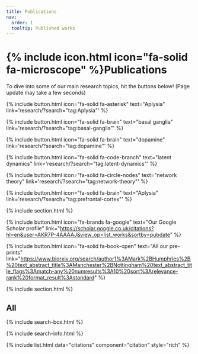 ```yaml
---
title: Publications
nav:
  order: 1
  tooltip: Published works
---
```


# {% include icon.html icon="fa-solid fa-microscope" %}Publications

To dive into some of our main research topics, hit the buttons below! (Page update may take a few seconds)
<br>

{%
  include button.html
  icon="fa-solid fa-asterisk"
  text="Aplysia"
  link='research/?search="tag:Aplysia"'
%}

{%
  include button.html
  icon="fa-solid fa-brain"
  text="basal ganglia"
  link='research/?search="tag:basal-ganglia"'
%}

{%
  include button.html
  icon="fa-solid fa-brain"
  text="dopamine"
  link='research/?search="tag:dopamine"'
%}

{%
  include button.html
  icon="fa-solid fa-code-branch"
  text="latent dynamics"
  link='research/?search="tag:latent-dynamics"'
%}

{%
  include button.html
  icon="fa-solid fa-circle-nodes"
  text="network theory"
  link='research/?search="tag:network-theory"'
%}

{%
  include button.html
  icon="fa-solid fa-brain"
  text="Aplysia"
  link='research/?search="tag:prefrontal-cortex"'
%}


{% include section.html %}

{%
  include button.html
  icon="fa-brands fa-google"
  text="Our Google Scholar profile"
  link="https://scholar.google.co.uk/citations?hl=en&user=AKR7P-4AAAAJ&view_op=list_works&sortby=pubdate"
%}

{%
  include button.html
  icon="fa-solid fa-book-open"
  text="All our pre-prints"  link="https://www.biorxiv.org/search/author1%3AMark%2BHumphries%2B%20text_abstract_title%3AManchester%2BNottingham%20text_abstract_title_flags%3Amatch-any%20numresults%3A10%20sort%3Arelevance-rank%20format_result%3Astandard"
%}

{% include section.html %}

## All

{% include search-box.html %}

{% include search-info.html %}

{% include list.html data="citations" component="citation" style="rich" %}
